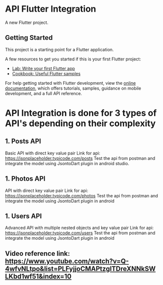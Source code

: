 # API Flutter Integration

A new Flutter project.

## Getting Started

This project is a starting point for a Flutter application.

A few resources to get you started if this is your first Flutter project:

- [Lab: Write your first Flutter app](https://docs.flutter.dev/get-started/codelab)
- [Cookbook: Useful Flutter samples](https://docs.flutter.dev/cookbook)

For help getting started with Flutter development, view the
[online documentation](https://docs.flutter.dev/), which offers tutorials,
samples, guidance on mobile development, and a full API reference.

# API Integration is done for 3 types of API's depending on their complexity
## 1. Posts API
Basic API with direct key value pair
Link for api: https://jsonplaceholder.typicode.com/posts
Test the api from postman and integrate the model using JsontoDart plugin in android studio.

## 1. Photos API
API with direct key value pair
Link for api: https://jsonplaceholder.typicode.com/photos
Test the api from postman and integrate the model using JsontoDart plugin in android 

## 1. Users API
Advanced API with multiple nested objects and key value pair
Link for api: https://jsonplaceholder.typicode.com/users
Test the api from postman and integrate the model using JsontoDart plugin in android 

## Video reference link: https://www.youtube.com/watch?v=Q-4wfvNLtpo&list=PLFyjjoCMAPtzgITDreXNNkSWLKbd1wf51&index=10
